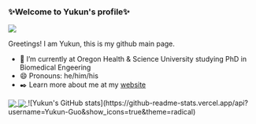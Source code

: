 ### ✨Welcome to Yukun's profile✨
![](https://komarev.com/ghpvc/?username=Yukun-Guo)

Greetings! I am Yukun, this is my github main page.

- 🔭 I’m currently at Oregon Health & Science University studying PhD in Biomedical Engeering
- 😄 Pronouns: he/him/his
- ✒️ Learn more about me at my [website](https://yukun-guo.github.io/)

<a href="https://github.com/anuraghazra/github-readme-stats">
  <img align="center" style='hight:50px' src="https://github-readme-stats.vercel.app/api?username=Yukun-Guo&show_icons=true&include_all_commits=true&theme=merko" />
</a>
<a href="https://github.com/anuraghazra/convoychat">
  <img align="center" style='hight:50px' src="https://github-readme-stats.vercel.app/api/top-langs/?username=Yukun-Guo&hide=jupyter%20notebook,javascript,html" />
</a>
![Yukun's GitHub stats](https://github-readme-stats.vercel.app/api?username=Yukun-Guo&show_icons=true&theme=radical)
<!--
**Yukun-Guo/Yukun-Guo** is a ✨ _special_ ✨ repository because its `README.md` (this file) appears on your GitHub profile.

Here are some ideas to get you started:

- 🔭 I’m currently working on ...
- 🌱 I’m currently learning ...
- 👯 I’m looking to collaborate on ...
- 🤔 I’m looking for help with ...
- 💬 Ask me about ...
- 📫 How to reach me: ...
- 😄 Pronouns: ...
- ⚡ Fun fact: ...
-->
